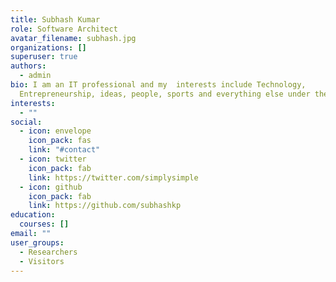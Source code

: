 ```yaml
---
title: Subhash Kumar
role: Software Architect
avatar_filename: subhash.jpg
organizations: []
superuser: true
authors:
  - admin
bio: I am an IT professional and my  interests include Technology,
  Entrepreneurship, ideas, people, sports and everything else under the sun.
interests:
  - ""
social:
  - icon: envelope
    icon_pack: fas
    link: "#contact"
  - icon: twitter
    icon_pack: fab
    link: https://twitter.com/simplysimple
  - icon: github
    icon_pack: fab
    link: https://github.com/subhashkp
education:
  courses: []
email: ""
user_groups:
  - Researchers
  - Visitors
---
```

